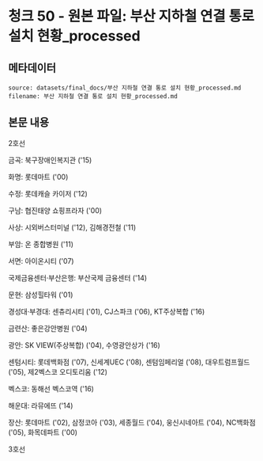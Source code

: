 # 청크 50 - 원본 파일: 부산 지하철 연결 통로 설치 현황_processed

## 메타데이터

```
source: datasets/final_docs/부산 지하철 연결 통로 설치 현황_processed.md
filename: 부산 지하철 연결 통로 설치 현황_processed.md
```

## 본문 내용

2호선

금곡: 북구장애인복지관 ('15)

화명: 롯데마트 ('00)

수정: 롯데캐슬 카이저 ('12)

구남: 협진태양 쇼핑프라자 ('00)

사상: 시외버스터미널 ('12), 김해경전철 ('11)

부암: 온 종합병원 ('11)

서면: 아이온시티 ('07)

국제금융센터·부산은행: 부산국제 금융센터 ('14)

문현: 삼성힐타워 ('01)

경성대·부경대: 센츄리시티 ('01), CJ스파크 ('06), KT주상복합 ('16)

금련산: 좋은강안병원 ('04)

광안: SK VIEW(주상복합) ('04), 수영광안상가 ('16)

센텀시티: 롯데백화점 ('07), 신세계UEC ('08), 센텀임페리얼 ('08), 대우트럼프월드 ('05), 제2벡스코 오디토리움 ('12)

벡스코: 동해선 벡스코역 ('16)

해운대: 라뮤에뜨 ('14)

장산: 롯데마트 ('02), 삼정코아 ('03), 세종월드 ('04), 웅신시네아트 ('04), NC백화점 ('05), 화목데파트 ('00)

3호선